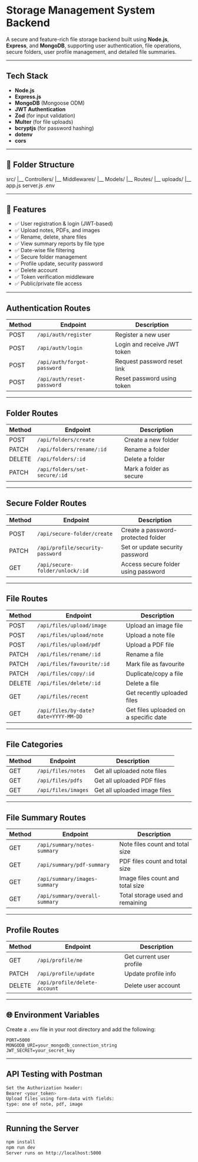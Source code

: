 #  Storage Management System Backend

A secure and feature-rich file storage backend built using **Node.js**, **Express**, and **MongoDB**, supporting user authentication, file operations, secure folders, user profile management, and detailed file summaries.

---

##  Tech Stack

- **Node.js**
- **Express.js**
- **MongoDB** (Mongoose ODM)
- **JWT Authentication**
- **Zod** (for input validation)
- **Multer** (for file uploads)
- **bcryptjs** (for password hashing)
- **dotenv**
- **cors**

---

## 📁 Folder Structure

src/
|__ Controllers/
|__ Middlewares/
|__ Models/
|__ Routes/
|__ uploads/
|__ app.js
server.js
.env

---

## 🧠 Features

- ✅ User registration & login (JWT-based)
- ✅ Upload notes, PDFs, and images
- ✅ Rename, delete, share files
- ✅ View summary reports by file type
- ✅ Date-wise file filtering
- ✅ Secure folder management
- ✅ Profile update, security password
- ✅ Delete account
- ✅ Token verification middleware
- ✅ Public/private file access

---

##  Authentication Routes

| Method | Endpoint                        | Description                      |
|--------|----------------------------------|----------------------------------|
| POST   | `/api/auth/register`            | Register a new user              |
| POST   | `/api/auth/login`               | Login and receive JWT token      |
| POST   | `/api/auth/forgot-password`     | Request password reset link      |
| POST   | `/api/auth/reset-password`      | Reset password using token       |

---

##  Folder Routes

| Method | Endpoint                             | Description                   |
|--------|--------------------------------------|-------------------------------|
| POST   | `/api/folders/create`                | Create a new folder           |
| PATCH  | `/api/folders/rename/:id`            | Rename a folder               |
| DELETE | `/api/folders/:id`                   | Delete a folder               |
| PATCH  | `/api/folders/set-secure/:id`        | Mark a folder as secure       |

---

##  Secure Folder Routes

| Method | Endpoint                             | Description                             |
|--------|--------------------------------------|-----------------------------------------|
| POST   | `/api/secure-folder/create`          | Create a password-protected folder      |
| PATCH  | `/api/profile/security-password`     | Set or update security password         |
| GET    | `/api/secure-folder/unlock/:id`      | Access secure folder using password     |

---

##  File Routes

| Method | Endpoint                                | Description                            |
|--------|------------------------------------------|----------------------------------------|
| POST   | `/api/files/upload/image`               | Upload an image file                   |
| POST   | `/api/files/upload/note`                | Upload a note file                     |
| POST   | `/api/files/upload/pdf`                 | Upload a PDF file                      |
| PATCH  | `/api/files/rename/:id`                 | Rename a file                          |
| PATCH  | `/api/files/favourite/:id`              | Mark file as favourite                 |
| PATCH  | `/api/files/copy/:id`                   | Duplicate/copy a file                  |
| DELETE | `/api/files/delete/:id`                 | Delete a file                          |
| GET    | `/api/files/recent`                     | Get recently uploaded files            |
| GET    | `/api/files/by-date?date=YYYY-MM-DD`    | Get files uploaded on a specific date  |

---

##  File Categories

| Method | Endpoint             | Description                    |
|--------|----------------------|--------------------------------|
| GET    | `/api/files/notes`   | Get all uploaded note files    |
| GET    | `/api/files/pdfs`    | Get all uploaded PDF files     |
| GET    | `/api/files/images`  | Get all uploaded image files   |

---

##  File Summary Routes

| Method | Endpoint                        | Description                            |
|--------|----------------------------------|----------------------------------------|
| GET    | `/api/summary/notes-summary`     | Note files count and total size        |
| GET    | `/api/summary/pdf-summary`       | PDF files count and total size         |
| GET    | `/api/summary/images-summary`    | Image files count and total size       |
| GET    | `/api/summary/overall-summary`   | Total storage used and remaining       |

---

##  Profile Routes

| Method | Endpoint                          | Description                  |
|--------|------------------------------------|------------------------------|
| GET    | `/api/profile/me`                 | Get current user profile     |
| PATCH  | `/api/profile/update`             | Update profile info          |
| DELETE | `/api/profile/delete-account`     | Delete user account          |

---

## 🌐 Environment Variables

Create a `.env` file in your root directory and add the following:

```env
PORT=5000
MONGODB_URI=your_mongodb_connection_string
JWT_SECRET=your_secret_key
```
---

## API Testing with Postman

```bash
Set the Authorization header:
Bearer <your_token>
Upload files using form-data with fields:
type: one of note, pdf, image
```

---

## Running the Server

```bash
npm install
npm run dev
Server runs on http://localhost:5000
```


